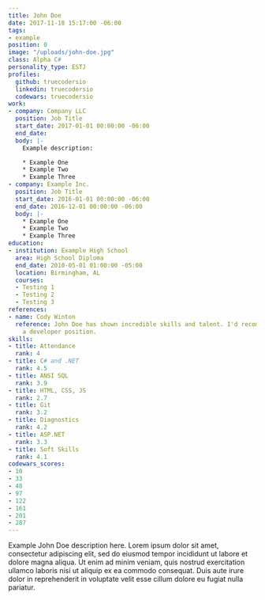 ```yaml
---
title: John Doe
date: 2017-11-18 15:17:00 -06:00
tags:
- example
position: 0
image: "/uploads/john-doe.jpg"
class: Alpha C#
personality_type: ESTJ
profiles:
  github: truecodersio
  linkedin: truecodersio
  codewars: truecodersio
work:
- company: Company LLC
  position: Job Title
  start_date: 2017-01-01 00:00:00 -06:00
  end_date: 
  body: |-
    Example description:

    * Example One
    * Example Two
    * Example Three
- company: Example Inc.
  position: Job Title
  start_date: 2016-01-01 00:00:00 -06:00
  end_date: 2016-12-01 00:00:00 -06:00
  body: |-
    * Example One
    * Example Two
    * Example Three
education:
- institution: Example High School
  area: High School Diploma
  end_date: 2010-05-01 01:00:00 -05:00
  location: Birmingham, AL
  courses:
  - Testing 1
  - Testing 2
  - Testing 3
references:
- name: Cody Winton
  reference: John Doe has shown incredible skills and talent. I'd recommend John Doe for
    a developer position.
skills:
- title: Attendance
  rank: 4
- title: C# and .NET
  rank: 4.5
- title: ANSI SQL
  rank: 3.9
- title: HTML, CSS, JS
  rank: 2.7
- title: Git
  rank: 3.2
- title: Diagnostics
  rank: 4.2
- title: ASP.NET
  rank: 3.3
- title: Soft Skills
  rank: 4.1
codewars_scores:
- 10
- 33
- 48
- 97
- 122
- 161
- 201
- 287
---
```


Example John Doe description here. Lorem ipsum dolor sit amet, consectetur adipiscing elit, sed do eiusmod tempor incididunt ut labore et dolore magna aliqua. Ut enim ad minim veniam, quis nostrud exercitation ullamco laboris nisi ut aliquip ex ea commodo consequat. Duis aute irure dolor in reprehenderit in voluptate velit esse cillum dolore eu fugiat nulla pariatur.